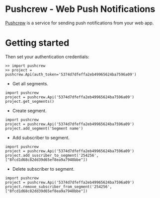# Pushcrew - Web Push Notifications

[Pushcrew](https://pushcrew.com) is a service for sending push notifications from your web app.

# Getting started

Then set your authentication credentials:
```
>> import pushcrew
>> project = pushcrew.Api(auth_token='5374d7dfeffa2eb49965624ba7596a09')
```

* Get all segments.
```
import pushcrew
project = pushcrew.Api('5374d7dfeffa2eb49965624ba7596a09')
project.get_segments()
```

* Create segment.
```
import pushcrew
project = pushcrew.Api('5374d7dfeffa2eb49965624ba7596a09')
project.add_segment('Segment name')
```

* Add subscriber to segment.
```
import pushcrew
project = pushcrew.Api('5374d7dfeffa2eb49965624ba7596a09')
project.add_suscriber_to_segment('254256', ["8fcd1d68c82dd39d65ef8ea9a7948bbe"])
```

* Delete subscriber to segment.
```
import pushcrew
project = pushcrew.Api('5374d7dfeffa2eb49965624ba7596a09')
project.remove_subscriber_from_segment('254256', ["8fcd1d68c82dd39d65ef8ea9a7948bbe"])
```
